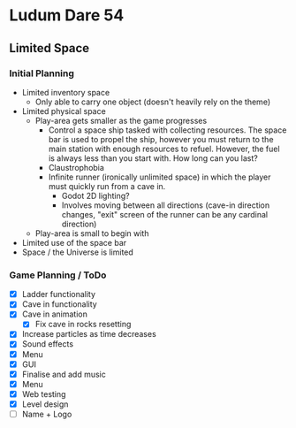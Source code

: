 # Ludum Dare 54

## Limited Space

### Initial Planning
- Limited inventory space
  - Only able to carry one object (doesn't heavily rely on the theme)
- Limited physical space
  - Play-area gets smaller as the game progresses
	- Control a space ship tasked with collecting resources. The space bar is used to propel the ship, however you must return to the main station with enough resources to refuel. However, the fuel is always less than you start with. How long  can you last?
	- Claustrophobia
	- Infinite runner (ironically unlimited space) in which the player must quickly run from a cave in.
	  - Godot 2D lighting?
	  - Involves moving between all directions (cave-in direction changes, "exit" screen of the runner can be any cardinal direction)
  - Play-area is small to begin with
- Limited use of the space bar
- Space / the Universe is limited

### Game Planning / ToDo

- [x] Ladder functionality
- [x] Cave in functionality
- [x] Cave in animation
	- [x] Fix cave in rocks resetting
- [x] Increase particles as time decreases
- [x] Sound effects
- [x] Menu
- [x] GUI
- [x] Finalise and add music
- [x] Menu
- [x] Web testing
- [x] Level design
- [ ] Name + Logo
